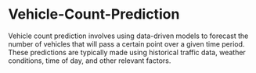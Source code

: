 # Vehicle-Count-Prediction
Vehicle count prediction involves using data-driven models to forecast the number of vehicles that will pass a certain point over a given time period. These predictions are typically made using historical traffic data, weather conditions, time of day, and other relevant factors. 
